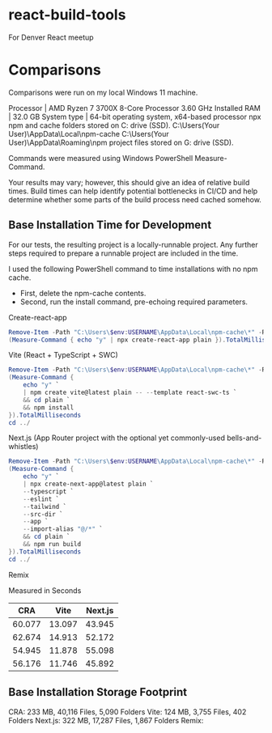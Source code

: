 # react-build-tools
For Denver React meetup

# Comparisons

Comparisons were run on my local Windows 11 machine.

Processor |	AMD Ryzen 7 3700X 8-Core Processor 3.60 GHz
Installed RAM | 32.0 GB
System type | 64-bit operating system, x64-based processor
npx npm and cache folders stored on C: drive (SSD).
    C:\Users\(Your User)\AppData\Local\npm-cache
    C:\Users\(Your User)\AppData\Roaming\npm
project files stored on G: drive (SSD).

Commands were measured using Windows PowerShell Measure-Command.

Your results may vary; however, this should give an idea of relative build times.
Build times can help identify potential bottlenecks in CI/CD and help determine
whether some parts of the build process need cached somehow.

## Base Installation Time for Development

For our tests, the resulting project is a locally-runnable project.
Any further steps required to prepare a runnable project are included in the time.

I used the following PowerShell command to time installations with no npm cache.
- First, delete the npm-cache contents.
- Second, run the install command, pre-echoing required parameters.

Create-react-app

```ps1
Remove-Item -Path "C:\Users\$env:USERNAME\AppData\Local\npm-cache\*" -Recurse -Force
(Measure-Command { echo "y" | npx create-react-app plain }).TotalMilliseconds
```

Vite (React + TypeScript + SWC)

```ps1
Remove-Item -Path "C:\Users\$env:USERNAME\AppData\Local\npm-cache\*" -Recurse -Force
(Measure-Command {
    echo "y" `
    | npm create vite@latest plain -- --template react-swc-ts `
    && cd plain `
    && npm install
}).TotalMilliseconds
cd ../
```

Next.js (App Router project with the optional yet commonly-used bells-and-whistles)

```ps1
Remove-Item -Path "C:\Users\$env:USERNAME\AppData\Local\npm-cache\*" -Recurse -Force
(Measure-Command {
    echo "y" `
    | npx create-next-app@latest plain `
    --typescript `
    --eslint `
    --tailwind `
    --src-dir `
    --app `
    --import-alias "@/*" `
    && cd plain `
    && npm run build
}).TotalMilliseconds
cd ../
```

Remix




Measured in Seconds

| CRA | Vite | Next.js |
| --- | --- | --- |
| 60.077 | 13.097 | 43.945 |
| 62.674 | 14.913 | 52.172 |
| 54.945 | 11.878 | 55.098 |
| 56.176 | 11.746 | 45.892 |

## Base Installation Storage Footprint

CRA: 233 MB, 40,116 Files, 5,090 Folders
Vite: 124 MB, 3,755 Files, 402 Folders
Next.js: 322 MB, 17,287 Files, 1,867 Folders
Remix:
